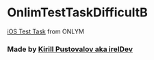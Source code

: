 # OnlimTestTaskDifficultB
[iOS Test Task](https://docs.google.com/document/d/12K2TV9Ye90eH65dT-m5gIJ1TzFYCuDQNT_RPNotKOWs/) from ONLYM

### Made by [Kirill Pustovalov aka irelDev](https://github.com/IrelDev)
